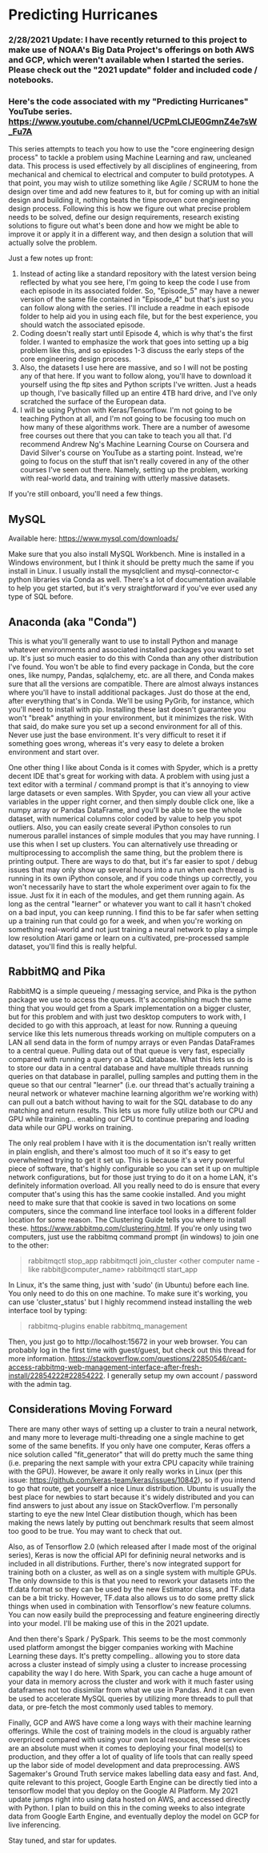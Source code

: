 # Predicting Hurricanes

### 2/28/2021 Update: I have recently returned to this project to make use of NOAA's Big Data Project's offerings on both AWS and GCP, which weren't available when I started the series. Please check out the "2021 update" folder and included code / notebooks.

### Here's the code associated with my "Predicting Hurricanes" YouTube series. https://www.youtube.com/channel/UCPmLClJE0GmnZ4e7sW_Fu7A


This series attempts to teach you how to use the "core engineering design process" to tackle a problem using Machine Learning and raw, uncleaned data. This process is used effectively by all disciplines of engineering, from mechanical and chemical to electrical and computer to build prototypes. A that point, you may wish to utilize something like Agile / SCRUM to hone the design over time and add new features to it, but for coming up with an initial design and building it, nothing beats the time proven core engineering design process. Following this is how we figure out what precise problem needs to be solved, define our design requirements, research existing solutions to figure out what's been done and how we might be able to improve it or apply it in a different way, and then design a solution that will actually solve the problem.

Just a few notes up front: 
1. Instead of acting like a standard repository with the latest version being reflected by what you see here, I'm going to keep the code I use from each episode in its associated folder. So, "Episode_5" may have a newer version of the same file contained in "Episode_4" but that's just so you can follow along with the series. I'll include a readme in each episode folder to help aid you in using each file, but for the best experience, you should watch the associated episode.
1. Coding doesn't really start until Episode 4, which is why that's the first folder. I wanted to emphasize the work that goes into setting up a big problem like this, and so episodes 1-3 discuss the early steps of the core engineering design process.
1. Also, the datasets I use here are massive, and so I will not be posting any of that here. If you want to follow along, you'll have to download it yourself using the ftp sites and Python scripts I've written. Just a heads up though, I've basically filled up an entire 4TB hard drive, and I've only scratched the surface of the European data.
1. I will be using Python with Keras/Tensorflow. I'm not going to be teaching Python at all, and I'm not going to be focusing too much on how many of these algorithms work. There are a number of awesome free courses out there that you can take to teach you all that. I'd recommend Andrew Ng's Machine Learning Course on Coursera and David Silver's course on YouTube as a starting point. Instead, we're going to focus on the stuff that isn't really covered in any of the other courses I've seen out there. Namely, setting up the problem, working with real-world data, and training with utterly massive datasets.

If you're still onboard, you'll need a few things.

## MySQL

Available here: https://www.mysql.com/downloads/

Make sure that you also install MySQL Workbench. Mine is installed in a Windows environment, but I think it should be pretty much the same if you install in Linux. I usually install the mysqlclient and mysql-connector-c python libraries via Conda as well. There's a lot of documentation available to help you get started, but it's very straightforward if you've ever used any type of SQL before.

## Anaconda (aka "Conda")

This is what you'll generally want to use to install Python and manage whatever environments and associated installed packages you want to set up. It's just so much easier to do this with Conda than any other distribution I've found. You won't be able to find every package in Conda, but the core ones, like numpy, Pandas, sqlalchemy, etc. are all there, and Conda makes sure that all the versions are compatible. There are almost always instances where you'll have to install additional packages. Just do those at the end, after everything that's in Conda. We'll be using PyGrib, for instance, which you'll need to install with pip. Installing these last doesn't guarantee you won't "break" anything in your environment, but it minimizes the risk. With that said, do make sure you set up a second environment for all of this. Never use just the base environment. It's very difficult to reset it if something goes wrong, whereas it's very easy to delete a broken environment and start over. 

One other thing I like about Conda is it comes with Spyder, which is a pretty decent IDE that's great for working with data. A problem with using just a text editor with a terminal / command prompt is that it's annoying to view large datasets or even samples. With Spyder, you can view all your active variables in the upper right corner, and then simply double click one, like a numpy array or Pandas DataFrame, and you'll be able to see the whole dataset, with numerical columns color coded by value to help you spot outliers. Also, you can easily create several iPython consoles to run numerous parallel instances of simple modules that you may have running. I use this when I set up clusters. You can alternatively use threading or multiprocessing to accomplish the same thing, but the problem there is printing output. There are ways to do that, but it's far easier to spot / debug issues that may only show up several hours into a run when each thread is running in its own iPython console, and if you code things up correctly, you won't necessarily have to start the whole experiment over again to fix the issue. Just fix it in each of the modules, and get them running again. As long as the central "learner" or whatever you want to call it hasn't choked on a bad input, you can keep running. I find this to be far safer when setting up a training run that could go for a week, and when you're working on something real-world and not just training a neural network to play a simple low resolution Atari game or learn on a cultivated, pre-processed sample dataset, you'll find this is really helpful.

## RabbitMQ and Pika

RabbitMQ is a simple queueing / messaging service, and Pika is the python package we use to access the queues. It's accomplishing much the same thing that you would get from a Spark implementation on a bigger cluster, but for this problem and with just two desktop computers to work with, I decided to go with this approach, at least for now. Running a queuing service like this lets numerous threads working on multiple computers on a LAN all send data in the form of numpy arrays or even Pandas DataFrames to a central queue. Pulling data out of that queue is very fast, especially compared with running a query on a SQL database. What this lets us do is to store our data in a central database and have multiple threads running queries on that database in parallel, pulling samples and putting them in the queue so that our central "learner" (i.e. our thread that's actually training a neural network or whatever machine learning algorithm we're working with) can pull out a batch without having to wait for the SQL database to do any matching and return results. This lets us more fully utilize both our CPU and GPU while training... enabling our CPU to continue preparing and loading data while our GPU works on training.

The only real problem I have with it is the documentation isn't really written in plain english, and there's almost too much of it so it's easy to get overwhelmed trying to get it set up. This is because it's a very powerful piece of software, that's highly configurable so you can set it up on multiple network configurations, but for those just trying to do it on a home LAN, it's definitely information overload. All you really need to do is ensure that every computer that's using this has the same cookie installed. And you might need to make sure that that cookie is saved in two locations on some computers, since the command line interface tool looks in a different folder location for some reason. The Clustering Guide tells you where to install these. https://www.rabbitmq.com/clustering.html. If you're only using two computers, just use the rabbitmq command prompt (in windows) to join one to the other:

> rabbitmqctl stop_app
> rabbitmqctl join_cluster <other computer name - like rabbit@computer_name>
> rabbitmqctl start_app

In Linux, it's the same thing, just with 'sudo' (in Ubuntu) before each line. You only need to do this on one machine. To make sure it's working, you can use 'cluster_status' but I highly recommend instead installing the web interface tool by typing:

> rabbitmq-plugins enable rabbitmq_management

Then, you just go to http://localhost:15672 in your web browser. You can probably log in the first time with guest/guest, but check out this thread for more information. https://stackoverflow.com/questions/22850546/cant-access-rabbitmq-web-management-interface-after-fresh-install/22854222#22854222. I generally setup my own account / password with the admin tag.

## Considerations Moving Forward

There are many other ways of setting up a cluster to train a neural network, and many more to leverage multi-threading one a single machine to get some of the same benefits. If you only have one computer, Keras offers a nice solution called "fit_generator" that will do pretty much the same thing (i.e. preparing the next sample with your extra CPU capacity while training with the GPU). However, be aware it only really works in Linux (per this issue: https://github.com/keras-team/keras/issues/10842), so if you intend to go that route, get yourself a nice Linux distribution. Ubuntu is usually the best place for newbies to start because it's widely distributed and you can find answers to just about any issue on StackOverflow. I'm personally starting to eye the new Intel Clear distibution though, which has been making the news lately by putting out benchmark results that seem almost too good to be true. You may want to check that out.

Also, as of Tensorflow 2.0 (which released after I made most of the original series), Keras is now the official API for defininig neural networks and is included in all distributions. Further, there's now integrated support for training both on a cluster, as well as on a single system with multiple GPUs. The only downside to this is that you need to rework your datasets into the tf.data format so they can be used by the new Estimator class, and TF.data can be a bit tricky. However, TF.data also allows us to do some pretty slick things when used in combination with Tensorflow's new feature columns. You can now easily build the preprocessing and feature engineering directly into your model. I'll be making use of this in the 2021 update.  

And then there's Spark / PySpark. This seems to be the most commonly used platform amongst the bigger companies working with Machine Learning these days. It's pretty compelling.. allowing you to store data across a cluster instead of simply using a cluster to increase processing capability the way I do here. With Spark, you can cache a huge amount of your data in memory across the cluster and work with it much faster using dataframes not too dissimilar from what we use in Pandas. And it can even be used to accelerate MySQL queries by utilizing more threads to pull that data, or pre-fetch the most commonly used tables to memory.

Finally, GCP and AWS have come a long ways with their machine learning offerings. While the cost of training models in the cloud is arguably rather overpriced compared with using your own local resouces, these services are an absolute must when it comes to deploying your final model(s) to production, and they offer a lot of quality of life tools that can really speed up the labor side of model development and data preprocessing. AWS Sagemaker's Ground Truth service makes labelling data easy and fast. And, quite relevant to this project, Google Earth Engine can be directly tied into a tensorflow model that you deploy on the Google AI Platform. My 2021 update jumps right into using data hosted on AWS, and accessed directly with Python. I plan to build on this in the coming weeks to also integrate data from Google Earth Engine, and eventually deploy the model on GCP for live inferencing.

Stay tuned, and star for updates.




